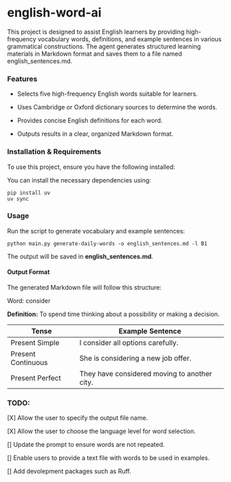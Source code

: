 # english-word-ai

This project is designed to assist English learners by providing high-frequency vocabulary words, definitions, and example sentences in various grammatical constructions. The agent generates structured learning materials in Markdown format and saves them to a file named english_sentences.md.

### Features

* Selects five high-frequency English words suitable for learners.

* Uses Cambridge or Oxford dictionary sources to determine the words.

* Provides concise English definitions for each word.

* Outputs results in a clear, organized Markdown format.

### Installation & Requirements

To use this project, ensure you have the following installed:

You can install the necessary dependencies using:

```
pip install uv
uv sync
```

### Usage

Run the script to generate vocabulary and example sentences:

`python main.py generate-daily-words -o english_sentences.md -l B1`

The output will be saved in **english_sentences.md**.

#### Output Format

The generated Markdown file will follow this structure:

Word: consider

**Definition:** To spend time thinking about a possibility or making a decision.

| Tense                       | Example Sentence                                         |
|-----------------------------|----------------------------------------------------------|
| Present Simple              | I consider all options carefully. |
| Present Continuous              | She is considering a new job offer. |
| Present Perfect              | They have considered moving to another city. |

### TODO:
[X] Allow the user to specify the output file name.

[X] Allow the user to choose the language level for word selection.

[] Update the prompt to ensure words are not repeated.

[] Enable users to provide a text file with words to be used in examples.

[] Add devolepment packages such as Ruff.